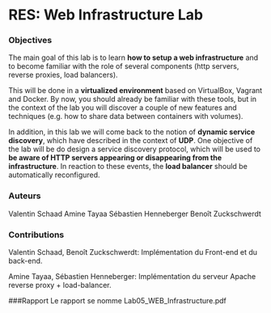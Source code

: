 # RES: Web Infrastructure Lab

### Objectives

The main goal of this lab is to learn **how to setup a web infrastructure** and to become familiar with the role of several components (http servers, reverse proxies, load balancers). 

This will be done in a **virtualized environment** based on VirtualBox, Vagrant and Docker. By now, you should already be familiar with these tools, but in the context of the lab you will discover a couple of new features and techniques (e.g. how to share data between containers with volumes).

In addition, in this lab we will come back to the notion of **dynamic service discovery**, which have described in the context of **UDP**. One objective of the lab will be do design a service discovery protocol, which will be used to **be aware of HTTP servers appearing or disappearing from the infrastructure**. In reaction to these events, the **load balancer** should be automatically reconfigured.

### Auteurs
Valentin Schaad
Amine Tayaa
Sébastien Henneberger
Benoît Zuckschwerdt

### Contributions
Valentin Schaad, Benoît Zuckschwerdt:
Implémentation du Front-end et du back-end.

Amine Tayaa, Sébastien Henneberger:
Implémentation du serveur Apache reverse proxy + load-balancer.

###Rapport
Le rapport se nomme Lab05_WEB_Infrastructure.pdf